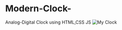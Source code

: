 # Modern-Clock-
Analog-Digital Clock using HTML,CSS JS
![My Clock](https://user-images.githubusercontent.com/37932353/233868253-5d809c70-b4cf-4129-9c20-cd2807c2873d.png)
